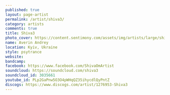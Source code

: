 ```yaml
---
published: true
layout: page-artist
permalink: /artist/shiva3/
category: artists
comments: true
title: Shiva3
photo_cover: https://content.sentimony.com/assets/img/artists/large/shiva3.jpg
name: Averin Andrey
location: Kyiv, Ukraine
style: psytrance
website: 
bandcamp: 
facebook: https://www.facebook.com/ShivaOmArtist
soundcloud: https://soundcloud.com/shiva3
soundcloud_id: 3035661
youtube_id: PLp2GaPnw5O3O4pWHqQZ35ihycdlQyPntZ
discogs: https://www.discogs.com/artist/1276953-Shiva3
---
```

